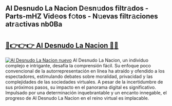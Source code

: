 ## Al Desnudo La Nacion D𝚎sn𝚞dos filtr𝚊dos - Parts-mHZ Vid𝚎os f𝚘tos - N𝚞evas filtr𝚊ciones atr𝚊ctivas nb0Ba

# <h2><a href="http://mbcvnoe.tromn.icu/?c=Al+Desnudo+La+Nacion">🔗👉👉👉 Al Desnudo La Nacion 🔗🔗</a></h2>

[![Al Desnudo La Nacion nuevo](https://i.imgur.com/pEAQMta.gif)](http://mbcvnoe.tromn.icu/?c=Al+Desnudo+La+Nacion)
Al Desnudo La Nacion, un individuo complejo e intrigante, desafía la comprensión fácil. Su enfoque poco convencional de la autorrepresentación en línea ha atraído y ofendido a los espectadores, estimulando debates sobre moralidad, privacidad y las complejidades de las sociedades virtuales. A pesar de la incertidumbre de sus próximos pasos, su impacto en el panorama digital es significativo. Impulsado por una determinación inquebrantable y un encanto innegable, el progreso de Al Desnudo La Nacion en el reino virtual es implacable.
